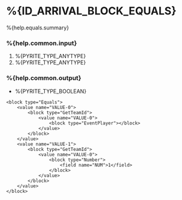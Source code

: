 # %{ID_ARRIVAL_BLOCK_EQUALS}

%{help.equals.summary}

### %{help.common.input}

1. %{PYRITE_TYPE_ANYTYPE}
2. %{PYRITE_TYPE_ANYTYPE}

### %{help.common.output}

-   %{PYRITE_TYPE_BOOLEAN}

```
<block type="Equals">
    <value name="VALUE-0">
        <block type="GetTeamId">
            <value name="VALUE-0">
                <block type="EventPlayer"></block>
            </value>
        </block>
    </value>
    <value name="VALUE-1">
        <block type="GetTeamId">
            <value name="VALUE-0">
                <block type="Number">
                    <field name="NUM">1</field>
                </block>
            </value>
        </block>
    </value>
</block>
```